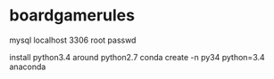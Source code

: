 # boardgamerules


mysql localhost 3306 root passwd

install python3.4 around python2.7
conda create -n py34 python=3.4 anaconda

